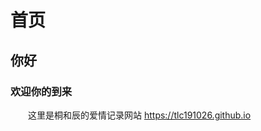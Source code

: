 # 首页
## 你好
### 欢迎你的到来
&emsp;&emsp;这里是桐和辰的爱情记录网站 <https://tlc191026.github.io>
<style>
 /* 初始设置，背景图片位于左上角 */
body {
    background-image: url('https://raw.githubusercontent.com/tlc191026/tlc191026.github.io/master/img/others/background.jpg');
    background-size: cover;
    background-repeat: no-repeat;
    background-position: left top; /* 水平居左，垂直靠顶部 */
}

/* 在移动设备上更改背景图片的位置 */
@media (max-width: 768px) {
    body {
        background-position: left center; /* 水平居左，垂直居中 */
    }
}
</style>


